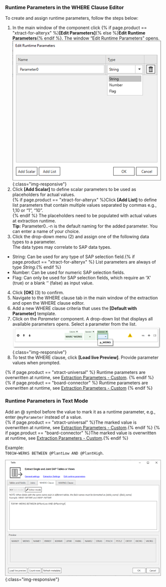
### Runtime Parameters in the WHERE Clause Editor

To create and assign runtime parameters, follow the steps below:

1. In the main window of the component click {% if page.product == "xtract-for-alteryx" %}**[Edit Parameters]**{% else %}**Edit Runtime Parameters**{% endif %}.
The window “Edit Runtime Parameters” opens.<br>
![dd-parameters](/img/content/where-clause-parameter.png){:class="img-responsive"}
2. Click **[Add Scalar]** to define scalar parameters to be used as placeholders for actual values.<br>
{% if page.product == "xtract-for-alteryx" %}Click **[Add List]** to define list parameters that contain multiple values separated by commas e.g., 1,10 or “1”, “10”. <br>{% endif %} The placeholders need to be populated with actual values at extraction runtime.<br>
**Tip:** Parameter0..-n is the default naming for the added parameter. You can enter a name of your choice.
3. Click the drop-down menu (2) and assign one of the following data types to a parameter. <br>
The data types may correlate to SAP data types.
- String: Can be used for any type of SAP selection field.{% if page.product == "xtract-for-alteryx" %} List parameters are always of type *String*.{% endif %}
- Number: Can be used for numeric SAP selection fields.
- Flag: Can only be used for SAP selection fields, which require an ‘X’ (true) or a blank ‘‘ (false) as input value.
4. Click **[OK]** (3) to confirm. 
5. Navigate to the WHERE clause tab in the main window of the extraction and open the WHERE clause editor.
6. Add a new WHERE clause criteria that uses the **[Default with Parameter]** template.
7. Click on the *Parameter* component. A drop-down list that displays all available parameters opens. 
Select a parameter from the list.<br>
![WHERE-Clause-Builder-Example](/img/content/where-clause-param.png){:class="img-responsive"}
8. To test the WHERE clause, click **[Load live Preview]**. Provide parameter values when prompted.

{% if page.product == "xtract-universal" %}
Runtime parameters are overwritten at runtime, see [Extraction Parameters - Custom](../execute-and-automate-extractions/extraction-parameters#custom).
{% endif %}
{% if page.product == "board-connector" %}
Runtime parameters are overwritten at runtime, see [Extraction Parameters - Custom](../advanced-techniques/extraction-parameters#custom)
{% endif %}

### Runtime Parameters in Text Mode

Add an @ symbol before the value to mark it as a runtime parameter, e.g., enter `@myParameter` instead of a value.<br>
{% if page.product == "xtract-universal" %}The marked value is overwritten at runtime, see [Extraction Parameters - Custom](../execute-and-automate-extractions/extraction-parameters#custom).{% endif %}
{% if page.product == "board-connector" %}The marked value is overwritten at runtime, see [Extraction Parameters - Custom](../advanced-techniques/extraction-parameters#custom).{% endif %}

Example: <br>
`T001W~WERKS BETWEEN @PlantLow AND @PlantHigh`.

![Extraction-User-Variables](/img/content/Extraction-User-Variables.png){:class="img-responsive"}